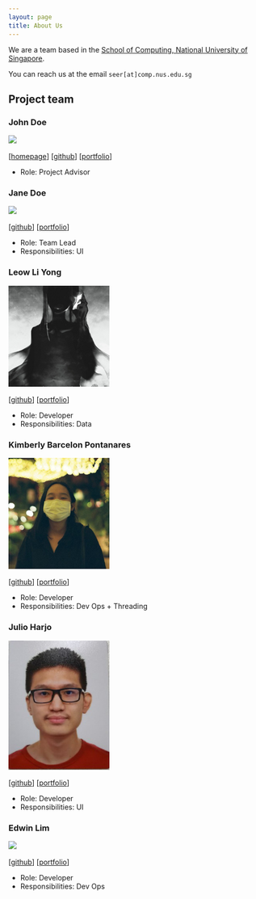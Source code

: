 ```yaml
---
layout: page
title: About Us
---
```


We are a team based in the [School of Computing, National University of Singapore](http://www.comp.nus.edu.sg).

You can reach us at the email `seer[at]comp.nus.edu.sg`

## Project team

### John Doe

<img src="images/johndoe.png" width="200px">

[[homepage](http://www.comp.nus.edu.sg/~damithch)]
[[github](https://github.com/johndoe)]
[[portfolio](team/johndoe.md)]

* Role: Project Advisor

### Jane Doe

<img src="images/johndoe.png" width="200px">

[[github](http://github.com/johndoe)]
[[portfolio](team/johndoe.md)]

* Role: Team Lead
* Responsibilities: UI

### Leow Li Yong

<img src="images/ginloy.png" width="200px">

[[github](http://github.com/ginloy)] [[portfolio](team/ginloy.md)]

* Role: Developer
* Responsibilities: Data

### Kimberly Barcelon Pontanares

<img src="images/kimberlybp.png" width="200px">

[[github](http://github.com/kimberlybp)]
[[portfolio](team/kimberlybp.md)]

* Role: Developer
* Responsibilities: Dev Ops + Threading

### Julio Harjo

<img src="images/junlee1991.png" width="200px">

[[github](https://github.com/junlee1991)]
[[portfolio](team/junlee1991.md)]

* Role: Developer
* Responsibilities: UI

### Edwin Lim

<img src="images/johndoe.png" width="200px">

[[github](https://github.com/9fc70c892)]
[[portfolio](team/edwin.md)]

* Role: Developer
* Responsibilities: Dev Ops
